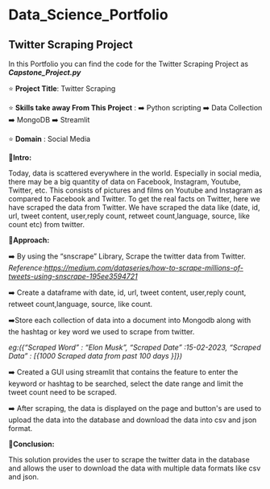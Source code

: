 # Data_Science_Portfolio

## Twitter Scraping Project

In this Portfolio you can find the code for the Twitter Scraping Project as ***Capstone_Project.py***

:star: **Project Title**: Twitter Scraping

:star: **Skills take away From This Project** : 
        :arrow_right: Python scripting
        :arrow_right: Data Collection
        :arrow_right: MongoDB
        :arrow_right: Streamlit
                                                

:star: **Domain** : Social Media

:star2:**Intro:**


  Today, data is scattered everywhere in the world. 
  Especially in social media, there may be a big quantity of data on Facebook, Instagram, Youtube, Twitter, etc. 
  This consists of pictures and films on Youtube and Instagram as compared to Facebook and Twitter. 
  To get the real facts on Twitter, here we have scraped the data from Twitter. 
  We have scraped the data like (date, id, url, tweet content, user,reply count, retweet count,language, source, like count etc) from twitter.
  

:star2:**Approach:**

:arrow_right:  By using the “snscrape” Library, Scrape the twitter data from Twitter. 
  *Reference:https://medium.com/dataseries/how-to-scrape-millions-of-tweets-using-snscrape-195ee3594721*
  
:arrow_right: Create a dataframe with date, id, url, tweet content, user,reply count, retweet count,language, source, like count.
  
:arrow_right:Store each collection of data into a document into Mongodb along with the hashtag or key word we used to scrape from twitter. 
  
  *eg:({“Scraped Word”            : “Elon Musk”,
        “Scraped Date”             :15-02-2023,
        “Scraped Data”             : [{1000  Scraped data from past 100 days }]})*
        
:arrow_right:  Created a GUI using streamlit that contains the feature to enter the keyword or hashtag to be searched, select the date range and limit the tweet count need to be scraped. 

:arrow_right:  After scraping, the data is displayed on the page and button's are used to upload the data into the database and download the data into csv and json format.

:star2:**Conclusion:**


  This solution provides the user to scrape the twitter data in the database and allows the user to download the data with multiple data formats like csv and json.


